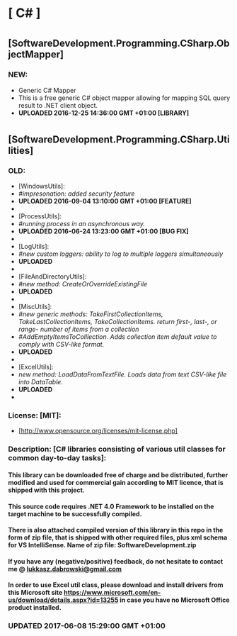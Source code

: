 # [ C# ]
#
#
## [SoftwareDevelopment.Programming.CSharp.ObjectMapper]
### NEW:
 - Generic C# Mapper
 - This is a free generic C# object mapper allowing for mapping SQL query result to .NET client object.
 - <strong>UPLOADED 2016-12-25 14:36:00 GMT +01:00 [LIBRARY]</strong>
#
#
## [SoftwareDevelopment.Programming.CSharp.Utilities] 
### OLD:
- [WindowsUtils]:
 - *#impresonation: added security feature*
 - <strong>UPLOADED 2016-09-04 13:10:00 GMT +01:00 [FEATURE]</strong>
 -
 - [ProcessUtils]:
 - *#running process in an asynchronous way.*
 - <strong>UPLOADED 2016-06-24 13:23:00 GMT +01:00 [BUG FIX]</strong>
 -
 - [LogUtils]:
 - *#new custom loggers: ability to log to multiple loggers simultaneously*
 - <strong>UPLOADED</strong>
 -
 - [FileAndDirectoryUtils]:
 - *#new method: CreateOrOverrideExistingFile*
 - <strong>UPLOADED</strong>
 -
 - [MiscUtils]:
 - *#new generic methods: TakeFirstCollectionItems, TakeLastCollectionItems, TakeCollectionItems. return first-, last-, or range- number of items from a collection*
 - *#AddEmptyItemsToColllection. Adds collection item default value to comply with CSV-like format.*
 - <strong>UPLOADED</strong>
 -
 - [ExcelUtils]:
 - *new method: LoadDataFromTextFile. Loads data from text CSV-like file into DataTable.*
 - <strong>UPLOADED</strong>
 -

### License: [MIT]:
 - [http://www.opensource.org/licenses/mit-license.php]

### Description: [C# libraries consisting of various util classes for common day-to-day tasks]:

#### This library can be downloaded free of charge and be distributed, further modified and used for commercial gain according to MIT licence, that is shipped with this project.
  
#### This source code requires .NET 4.0 Framework to be installed on the target machine to be successfully compiled.

#### There is also attached compiled version of this library in this repo in the form of zip file, that is shipped with other required files, plus xml schema for VS IntelliSense. Name of zip file: SoftwareDevelopment.zip

#### If you have any (negative/positive) feedback, do not hesitate to contact me @ lukkasz.dabrowski@gmail.com

#### In order to use Excel util class, please download and install drivers from this Microsoft site https://www.microsoft.com/en-us/download/details.aspx?id=13255 in case you have no Microsoft Office product installed.

### <strong>UPDATED 2017-06-08 15:29:00 GMT +01:00</strong>
